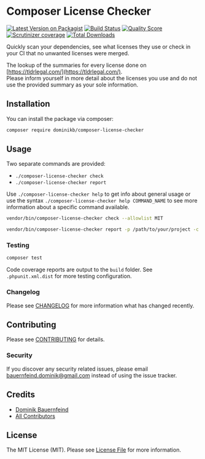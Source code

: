 # Composer License Checker

[![Latest Version on Packagist](https://img.shields.io/packagist/v/dominikb/composer-license-checker.svg?style=flat-square)](https://packagist.org/packages/dominikb/composer-license-checker)
[![Build Status](https://img.shields.io/travis/com/dominikb/composer-license-checker.svg?style=flat-square)](https://travis-ci.com/dominikb/composer-license-checker)
[![Quality Score](https://img.shields.io/scrutinizer/g/dominikb/composer-license-checker.svg?style=flat-square)](https://scrutinizer-ci.com/g/dominikb/composer-license-checker)
[![Scrutinizer coverage](https://img.shields.io/scrutinizer/coverage/g/dominikb/composer-license-checker.svg?style=flat-square)](https://scrutinizer-ci.com/g/dominikb/composer-license-checker)
[![Total Downloads](https://img.shields.io/packagist/dt/dominikb/composer-license-checker.svg?style=flat-square)](https://packagist.org/packages/dominikb/composer-license-checker)

Quickly scan your dependencies, see what licenses they use or check in your CI that no unwanted licenses were merged.

The lookup of the summaries for every license done on [https://tldrlegal.com/](https://tldrlegal.com/).  
Please inform yourself in more detail about the licenses you use and do not use the provided summary as your sole information.

## Installation

You can install the package via composer:

```bash
composer require dominikb/composer-license-checker
```

## Usage

Two separate commands are provided:
* `./composer-license-checker check`
* `./composer-license-checker report`

Use `./composer-license-checker help` to get info about general usage or use the syntax `./composer-license-checker help COMMAND_NAME` to see more information about a specific command available. 

``` bash
vendor/bin/composer-license-checker check --allowlist MIT

vendor/bin/composer-license-checker report -p /path/to/your/project -c /path/to/composer.phar
```

### Testing

``` bash
composer test
```

Code coverage reports are output to the `build` folder. See `.phpunit.xml.dist` for more testing configuration.

### Changelog

Please see [CHANGELOG](CHANGELOG.md) for more information what has changed recently.

## Contributing

Please see [CONTRIBUTING](CONTRIBUTING.md) for details.

### Security

If you discover any security related issues, please email bauernfeind.dominik@gmail.com instead of using the issue tracker.

## Credits

- [Dominik Bauernfeind](https://github.com/dominikb)
- [All Contributors](../../contributors)

## License

The MIT License (MIT). Please see [License File](LICENSE.md) for more information.
